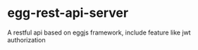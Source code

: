 # egg-rest-api-server
A restful api based on eggjs framework, include feature like jwt authorization
